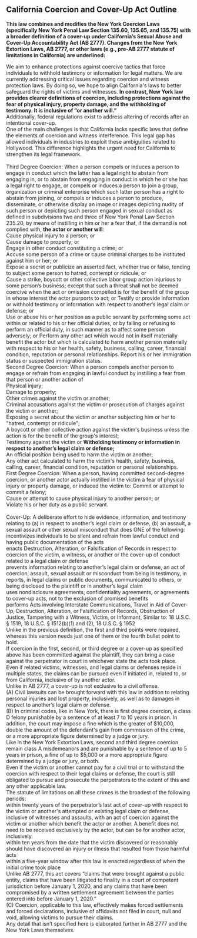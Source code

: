 ## California Coercion and Cover-Up Act Outline

<b>This law combines and modifies the New York Coercion Laws (specifically New York Penal Law Section 135.60, 135.65, and 135.75) with a broader definition of a cover-up under California’s Sexual Abuse and Cover-Up Accountability Act (AB 2777). Changes from the New York Extortion Laws, AB 2777, or other laws (e.g., pre-AB 2777 statute of limitations in California) are underlined:</b><br>

We aim to enhance protections against coercive tactics that force individuals to withhold testimony or information for legal matters. We are currently addressing critical issues regarding coercion and witness protection laws. By doing so, we hope to align California's laws to better safeguard the rights of victims and witnesses. <b>In contrast, New York law provides clearer definitions of coercion, including protections against the fear of physical injury, property damage, and the withholding of testimony. It is inclusive of “or another will.”</b><br>
Additionally, federal regulations exist to address altering of records after an intentional cover-up.<br>
One of the main challenges is that California lacks specific laws that define the elements of coercion and witness interference. This legal gap has allowed individuals in industries to exploit these ambiguities related to Hollywood. 
This difference highlights the urgent need for California to strengthen its legal framework.<br>
<br>
Third Degree Coercion: When a person compels or induces a person to engage in conduct which the latter has a legal right to abstain from engaging in, or to abstain from engaging in conduct in which he or she has a legal right to engage, or compels or induces a person to join a group, organization or criminal enterprise which such latter person has a right to abstain from joining, or compels or induces a person to produce, disseminate, or otherwise display an image or images depicting nudity of such person or depicting such person engaged in sexual conduct as defined in subdivisions two and three of New York Penal Law Section 235.20, by means of instilling in him or her a fear that, if the demand is not complied with, <b>the actor or another will</b>:<br>
Cause physical injury to a person; or<br>
Cause damage to property; or<br>
Engage in other conduct constituting a crime; or<br>
Accuse some person of a crime or cause criminal charges to be instituted against him or her; or<br>
Expose a secret or publicize an asserted fact, whether true or false, tending to subject some person to hatred, contempt or ridicule; or<br>
Cause a strike, boycott or other collective labor group action injurious to some person’s business; except that such a threat shall not be deemed coercive when the act or omission compelled is for the benefit of the group in whose interest the actor purports to act; or
Testify or provide information or withhold testimony or information with respect to another’s legal claim or defense; or<br>
Use or abuse his or her position as a public servant by performing some act within or related to his or her official duties, or by failing or refusing to perform an official duty, in such manner as to affect some person adversely; or
Perform any other act which would not in itself materially benefit the actor but which is calculated to harm another person materially with respect to his or her health, safety, business, calling, career, financial condition, reputation or personal relationships.
Report his or her immigration status or suspected immigration status.<br>
Second Degree Coercion: When a person compels another person to engage or refrain from engaging in lawful conduct by instilling a fear from that person or another action of
<br>Physical injury;<br>
Damage to property;<br>
Other crimes against the victim or another;<br>
Criminal accusations against the victim or prosecution of charges against the victim or another;<br>
Exposing a secret about the victim or another subjecting him or her to "hatred, contempt or ridicule";<br>
A boycott or other collective action against the victim's business unless the action is for the benefit of the group's interest;<br>
Testimony against the victim or <b>Witholding testimony or information in respect to another’s legal claim or defense;</b><br>
An official position being used to harm the victim or another;<br>
Any other act calculated to harm the victim's health, safety, business, calling, career, financial condition, reputation or personal relationships.<br>
First Degree Coercion: When a person, having committed second-degree coercion, or another actor actually instilled in the victim a fear of physical injury or property damage, or induced the victim to:
Commit or attempt to commit a felony;<br>
Cause or attempt to cause physical injury to another person; or<br>
Violate his or her duty as a public servant.<br>
<br>
Cover-Up: A deliberate effort to hide evidence, information, and testimony relating to (a) in respect to another’s legal claim or defense, (b) an assault, a sexual assault or other sexual misconduct that does ONE of the following:
incentivizes individuals to be silent and refrain from lawful conduct and having public documentation of the acts<br>
enacts Destruction, Alteration, or Falsification of Records in respect to coercion of the victim, a witness, or another or the cover-up of conduct related to a legal claim or defense<br>
prevents information relating to another’s legal claim or defense, an act of coercion, assault, sexual assault or misconduct from being in testimony, in reports, in legal claims or public documents, communicated to others, or being disclosed to the plaintiff or in another’s legal claim<br>
uses nondisclosure agreements, confidentiality agreements, or agreements to cover-up acts, not to the exclusion of promised benefits<br>
performs Acts involving Interstate Communications, Travel in Aid of Cover-Up, Destruction, Alteration, or Falsification of Records, Obstruction of Justice, Tampering with a Witness, Victim, or Informant,
Similar to: 18 U.S.C. § 1519, 18 U.S.C. § 1512(b)(1) and (2), 18 U.S.C. § 1952<br>
Unlike in the previous definition, the first and third points were required, whereas this version needs just one of them or the fourth bullet point to hold.<br>
If coercion in the first, second, or third degree or a cover-up as specified above has been committed against the plaintiff, they can bring a case against the perpetrator in court in whichever state the acts took place.<br>
Even if related victims, witnesses, and legal claims or defenses reside in multiple states, the claims can be pursued even if initiated in, related to, or from California, inclusive of by another actor.<br>
Unlike in AB 2777, a cover-up is not exclusive to a civil offense.<br>
(A) Civil lawsuits can be brought forward with this law in addition to relating personal injuries and lost property, inclusively, as well as to damages in respect to another’s legal claim or defense.<br>
(B) In criminal codes, like in New York, there is first degree coercion, a class D felony punishable by a sentence of at least 7 to 10 years in prison. In addition, the court may impose a fine which is the greater of $10,000, double the amount of the defendant's gain from commission of the crime, or a more appropriate figure determined by a judge or jury.<br>
Like in the New York Extortion Laws, second and third degree coercion remain class A misdemeanors and are punishable by a sentence of up to 5 years in prison, a fine of up to $5,000 or a more appropriate figure determined by a judge or jury, or both.<br>
Even if the victim or another cannot pay for a civil trial or to withstand the coercion with respect to their legal claims or defense, the court is still obligated to pursue and prosecute the perpetrators to the extent of this and any other applicable law.<br>
The statute of limitations on all these crimes is the broadest of the following periods:<br>
within twenty years of the perpetrator’s last act of cover-up with respect to the victim or another's attempted or existing legal claim or defense, inclusive of witnesses and assaults, with an act of coercion against the victim or another which benefit the actor or another.
A benefit does not need to be received exclusively by the actor, but can be for another actor, inclusively.<br>
within ten years from the date that the victim discovered or reasonably should have discovered an injury or illness that resulted from those harmful acts<br>
within a five-year window after this law is enacted regardless of when the initial crime took place<br>
Unlike AB 2777, this act covers “claims that were brought against a public entity, claims that have been litigated to finality in a court of competent jurisdiction before January 1, 2020, and any claims that have been compromised by a written settlement agreement between the parties entered into before January 1, 2020.”<br>
(C) Coercion, applicable to this law, effectively makes forced settlements and forced declarations, inclusive of affidavits not filed in court, null and void, allowing victims to pursue their claims.<br>
Any detail that isn’t specified here is elaborated further in AB 2777 and the New York Laws themselves.
